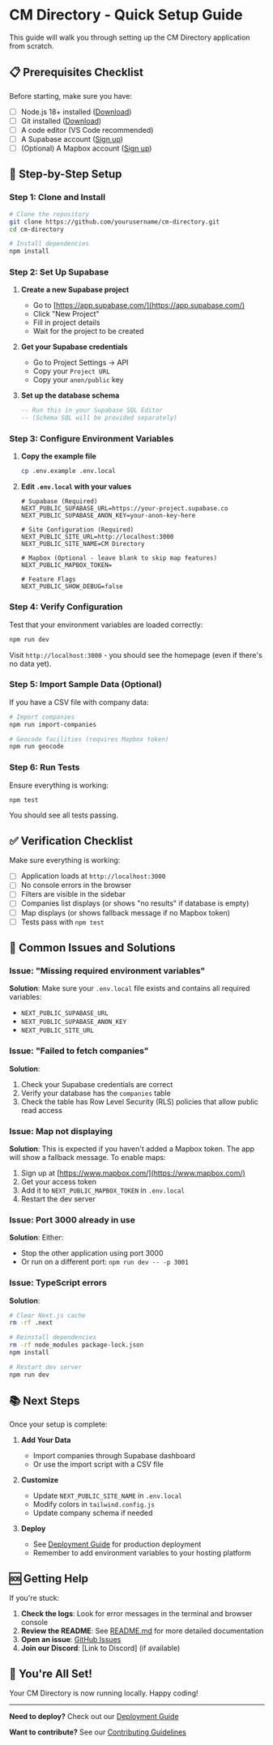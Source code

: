 # CM Directory - Quick Setup Guide

This guide will walk you through setting up the CM Directory application from scratch.

## 📋 Prerequisites Checklist

Before starting, make sure you have:

- [ ] Node.js 18+ installed ([Download](https://nodejs.org/))
- [ ] Git installed ([Download](https://git-scm.com/))
- [ ] A code editor (VS Code recommended)
- [ ] A Supabase account ([Sign up](https://supabase.com/))
- [ ] (Optional) A Mapbox account ([Sign up](https://www.mapbox.com/))

## 🚀 Step-by-Step Setup

### Step 1: Clone and Install

```bash
# Clone the repository
git clone https://github.com/yourusername/cm-directory.git
cd cm-directory

# Install dependencies
npm install
```

### Step 2: Set Up Supabase

1. **Create a new Supabase project**
   - Go to [https://app.supabase.com/](https://app.supabase.com/)
   - Click "New Project"
   - Fill in project details
   - Wait for the project to be created

2. **Get your Supabase credentials**
   - Go to Project Settings → API
   - Copy your `Project URL`
   - Copy your `anon/public` key

3. **Set up the database schema**
   ```sql
   -- Run this in your Supabase SQL Editor
   -- (Schema SQL will be provided separately)
   ```

### Step 3: Configure Environment Variables

1. **Copy the example file**
   ```bash
   cp .env.example .env.local
   ```

2. **Edit `.env.local` with your values**
   ```env
   # Supabase (Required)
   NEXT_PUBLIC_SUPABASE_URL=https://your-project.supabase.co
   NEXT_PUBLIC_SUPABASE_ANON_KEY=your-anon-key-here

   # Site Configuration (Required)
   NEXT_PUBLIC_SITE_URL=http://localhost:3000
   NEXT_PUBLIC_SITE_NAME=CM Directory

   # Mapbox (Optional - leave blank to skip map features)
   NEXT_PUBLIC_MAPBOX_TOKEN=

   # Feature Flags
   NEXT_PUBLIC_SHOW_DEBUG=false
   ```

### Step 4: Verify Configuration

Test that your environment variables are loaded correctly:

```bash
npm run dev
```

Visit `http://localhost:3000` - you should see the homepage (even if there's no data yet).

### Step 5: Import Sample Data (Optional)

If you have a CSV file with company data:

```bash
# Import companies
npm run import-companies

# Geocode facilities (requires Mapbox token)
npm run geocode
```

### Step 6: Run Tests

Ensure everything is working:

```bash
npm test
```

You should see all tests passing.

## ✅ Verification Checklist

Make sure everything is working:

- [ ] Application loads at `http://localhost:3000`
- [ ] No console errors in the browser
- [ ] Filters are visible in the sidebar
- [ ] Companies list displays (or shows "no results" if database is empty)
- [ ] Map displays (or shows fallback message if no Mapbox token)
- [ ] Tests pass with `npm test`

## 🔧 Common Issues and Solutions

### Issue: "Missing required environment variables"

**Solution**: Make sure your `.env.local` file exists and contains all required variables:
- `NEXT_PUBLIC_SUPABASE_URL`
- `NEXT_PUBLIC_SUPABASE_ANON_KEY`
- `NEXT_PUBLIC_SITE_URL`

### Issue: "Failed to fetch companies"

**Solution**: 
1. Check your Supabase credentials are correct
2. Verify your database has the `companies` table
3. Check the table has Row Level Security (RLS) policies that allow public read access

### Issue: Map not displaying

**Solution**: This is expected if you haven't added a Mapbox token. The app will show a fallback message. To enable maps:
1. Sign up at [https://www.mapbox.com/](https://www.mapbox.com/)
2. Get your access token
3. Add it to `NEXT_PUBLIC_MAPBOX_TOKEN` in `.env.local`
4. Restart the dev server

### Issue: Port 3000 already in use

**Solution**: Either:
- Stop the other application using port 3000
- Or run on a different port: `npm run dev -- -p 3001`

### Issue: TypeScript errors

**Solution**:
```bash
# Clear Next.js cache
rm -rf .next

# Reinstall dependencies
rm -rf node_modules package-lock.json
npm install

# Restart dev server
npm run dev
```

## 📚 Next Steps

Once your setup is complete:

1. **Add Your Data**
   - Import companies through Supabase dashboard
   - Or use the import script with a CSV file

2. **Customize**
   - Update `NEXT_PUBLIC_SITE_NAME` in `.env.local`
   - Modify colors in `tailwind.config.js`
   - Update company schema if needed

3. **Deploy**
   - See [Deployment Guide](./DEPLOYMENT.md) for production deployment
   - Remember to add environment variables to your hosting platform

## 🆘 Getting Help

If you're stuck:

1. **Check the logs**: Look for error messages in the terminal and browser console
2. **Review the README**: See [README.md](./README.md) for more detailed documentation
3. **Open an issue**: [GitHub Issues](https://github.com/yourusername/cm-directory/issues)
4. **Join our Discord**: [Link to Discord] (if available)

## 🎉 You're All Set!

Your CM Directory is now running locally. Happy coding!

---

**Need to deploy?** Check out our [Deployment Guide](./DEPLOYMENT.md)

**Want to contribute?** See our [Contributing Guidelines](./CONTRIBUTING.md)
